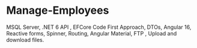 # Manage-Employees
MSQL Server, .NET 6 API , EFCore Code First Approach, DTOs, Angular 16, Reactive forms, Spinner, 
Routing, Angular Material, FTP , Upload and download files.
